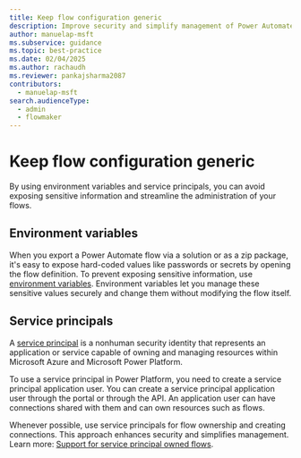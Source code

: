 ```yaml
---
title: Keep flow configuration generic
description: Improve security and simplify management of Power Automate flows using environment variables and service principals.
author: manuelap-msft
ms.subservice: guidance
ms.topic: best-practice
ms.date: 02/04/2025
ms.author: rachaudh
ms.reviewer: pankajsharma2087
contributors: 
  - manuelap-msft
search.audienceType: 
  - admin
  - flowmaker
---
```


# Keep flow configuration generic

By using environment variables and service principals, you can avoid exposing sensitive information and streamline the administration of your flows.

## Environment variables

When you export a Power Automate flow via a solution or as a zip package, it's easy to expose hard-coded values like passwords or secrets by opening the flow definition. To prevent exposing sensitive information, use [environment variables](/power-apps/maker/data-platform/environmentvariables-power-automate). Environment variables let you manage these sensitive values securely and change them without modifying the flow itself.

## Service principals

A [service principal](/entra/identity-platform/app-objects-and-service-principals) is a nonhuman security identity that represents an application or service capable of owning and managing resources within Microsoft Azure and Microsoft Power Platform. 

<!--Not sure above link is beneficial?-->

To use a service principal in Power Platform, you need to create a service principal application user. You can create a service principal application user through the portal or through the API. An application user can have connections shared with them and can own resources such as flows.

Whenever possible, use service principals for flow ownership and creating connections. This approach enhances security and simplifies management. Learn more: [Support for service principal owned flows](/power-automate/service-principal-support).
